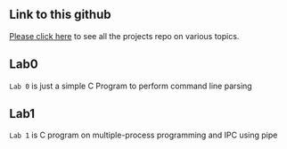 ## Link to this github
[Please click here](https://github.com/Colin77) to see all the projects repo on various topics.


## Lab0

`Lab 0` is just a simple C Program to perform command line parsing

## Lab1
`Lab 1` is C program on multiple-process programming and IPC using pipe
